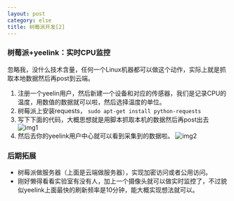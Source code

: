 ```yaml
---
layout: post
category: else
title: 树莓派开发[2]
---
```


### 树莓派+yeelink：实时CPU监控
忽略我，没什么技术含量，任何一个Linux机器都可以做这个动作，实际上就是抓取本地数据然后再post到云端。

1. 注册一个yeelin用户，然后新建一个设备和对应的传感器，我们是记录CPU的温度，用数值的数据就可以啦，然后选择温度的单位。
2. 树莓派上安装requests， `sudo apt-get install python-requests`
3. 写下下面的代码，大概思想就是用脚本抓取本机的数据然后再post出去
![img1](https://raw.githubusercontent.com/xindongzhang/xindongzhang.github.io/master/_posts/BlogSrc/Raspberry/RB2/1.png)
4. 然后去你的yeelink用户中心就可以看到采集到的数据啦。
![img2](https://raw.githubusercontent.com/xindongzhang/xindongzhang.github.io/master/_posts/BlogSrc/Raspberry/RB2/2.png)


### 后期拓展
* 树莓派做服务器（上面是云端做服务器），实现加密访问或者公用访问。
* 刚好懒得看看实验室有没有人，加上一个摄像头就可以做实时监控了，不过貌似yeelink上面最快的刷新频率是10分钟，能大概实现想法就可以。 